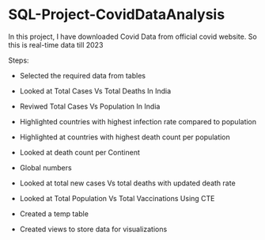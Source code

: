 # SQL-Project-CovidDataAnalysis

In this project, I have downloaded Covid Data from official covid website. So this is real-time data till 2023

Steps:
- Selected the required data from tables
- Looked at Total Cases Vs Total Deaths In India
- Reviwed Total Cases Vs Population In India
- Highlighted countries with highest infection rate compared to population
- Highlighted at countries with highest death count per population
- Looked at death count per Continent

- Global numbers
- Looked at total new cases Vs total deaths with updated death rate
- Looked at Total Population Vs Total Vaccinations Using CTE
- Created a temp table
- Created views to store data for visualizations
